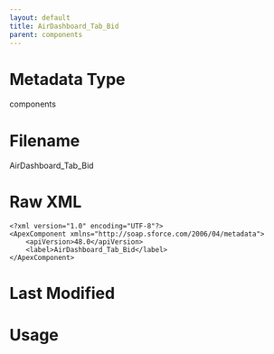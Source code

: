 ```yaml
---
layout: default
title: AirDashboard_Tab_Bid
parent: components
---
```

# Metadata Type
components


# Filename 
AirDashboard_Tab_Bid


# Raw XML
```
<?xml version="1.0" encoding="UTF-8"?>
<ApexComponent xmlns="http://soap.sforce.com/2006/04/metadata">
    <apiVersion>48.0</apiVersion>
    <label>AirDashboard_Tab_Bid</label>
</ApexComponent>
```


# Last Modified


# Usage
